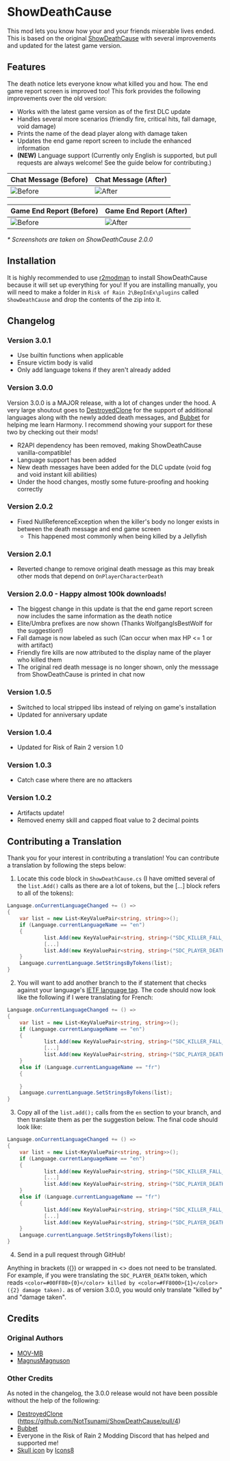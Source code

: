 # ShowDeathCause
This mod lets you know how your and your friends miserable lives ended. This is based on the original [ShowDeathCause](https://github.com/MOV-MB/ShowDeathCause) with several improvements and updated for the latest game version.

## Features
The death notice lets everyone know what killed you and how. The end game report screen is improved too! This fork provides the following improvements over the old version:
- Works with the latest game version as of the first DLC update
- Handles several more scenarios (friendly fire, critical hits, fall damage, void damage)
- Prints the name of the dead player along with damage taken
- Updates the end game report screen to include the enhanced information
- **(NEW)** Language support (Currently only English is supported, but pull requests are always welcome! See the guide below for contributing.)

| Chat Message (Before) | Chat Message (After) |
| ----- | ----- |
| ![Before](https://raw.githubusercontent.com/NotTsunami/ShowDeathCause/master/Images/ExampleChatBefore.jpg) | ![After](https://raw.githubusercontent.com/NotTsunami/ShowDeathCause/master/Images/ExampleChatAfter.jpg) |

| Game End Report (Before) | Game End Report (After) |
| ------ | ------ |
| ![Before](https://raw.githubusercontent.com/NotTsunami/ShowDeathCause/master/Images/ExampleBefore.jpg) | ![After](https://raw.githubusercontent.com/NotTsunami/ShowDeathCause/master/Images/ExampleAfter.jpg) |

_* Screenshots are taken on ShowDeathCause 2.0.0_

## Installation
It is highly recommended to use [r2modman](https://thunderstore.io/package/ebkr/r2modman/) to install ShowDeathCause because it will set up everything for you! If you are installing manually, you will need to make a folder in `Risk of Rain 2\BepInEx\plugins` called `ShowDeathCause` and drop the contents of the zip into it.

## Changelog
### Version 3.0.1
- Use builtin functions when applicable
- Ensure victim body is valid
- Only add language tokens if they aren't already added

### Version 3.0.0
Version 3.0.0 is a MAJOR release, with a lot of changes under the hood. A very large shoutout goes to [DestroyedClone](https://github.com/DestroyedClone) for the support of additional languages along with the newly added death messages, and [Bubbet](https://github.com/Bubbet) for helping me learn Harmony. I recommend showing your support for these two by checking out their mods!
- R2API dependency has been removed, making ShowDeathCause vanilla-compatible!
- Language support has been added
- New death messages have been added for the DLC update (void fog and void instant kill abilities)
- Under the hood changes, mostly some future-proofing and hooking correctly

### Version 2.0.2
- Fixed NullReferenceException when the killer's body no longer exists in between the death message and end game screen
    - This happened most commonly when being killed by a Jellyfish

### Version 2.0.1
- Reverted change to remove original death message as this may break other mods that depend on `OnPlayerCharacterDeath`

### Version 2.0.0 - Happy almost 100k downloads!
- The biggest change in this update is that the end game report screen now includes the same information as the death notice
- Elite/Umbra prefixes are now shown (Thanks WolfgangIsBestWolf for the suggestion!)
- Fall damage is now labeled as such (Can occur when max HP <= 1 or with artifact)
- Friendly fire kills are now attributed to the display name of the player who killed them
- The original red death message is no longer shown, only the messsage from ShowDeathCause is printed in chat now

### Version 1.0.5
- Switched to local stripped libs instead of relying on game's installation
- Updated for anniversary update

### Version 1.0.4
- Updated for Risk of Rain 2 version 1.0

### Version 1.0.3
- Catch case where there are no attackers

### Version 1.0.2
- Artifacts update!
- Removed enemy skill and capped float value to 2 decimal points

## Contributing a Translation

Thank you for your interest in contributing a translation! You can contribute a translation by following the steps below:

1. Locate this code block in `ShowDeathCause.cs` (I have omitted several of the `list.Add()` calls as there are a lot of tokens, but the [...] block refers to all of the tokens):
```csharp
Language.onCurrentLanguageChanged += () =>
{
    var list = new List<KeyValuePair<string, string>>();
    if (Language.currentLanguageName == "en")
    {
            list.Add(new KeyValuePair<string, string>("SDC_KILLER_FALL_DAMAGE", "<color=#964B00>Fall Damage</color>"));
            [...]
            list.Add(new KeyValuePair<string, string>("SDC_PLAYER_DEATH_VOID", "<color=#621e7d>JAILED!</color> <color=#00FF80>{0}</color> killed by <color=#FF8000>{1}</color>."));
    }
    Language.currentLanguage.SetStringsByTokens(list);
}
```
2. You will want to add another branch to the if statement that checks against your language's [IETF language tag](https://en.wikipedia.org/wiki/IETF_language_tag). The code should now look like the following if I were translating for French:
```csharp
Language.onCurrentLanguageChanged += () =>
{
    var list = new List<KeyValuePair<string, string>>();
    if (Language.currentLanguageName == "en")
    {
            list.Add(new KeyValuePair<string, string>("SDC_KILLER_FALL_DAMAGE", "<color=#964B00>Fall Damage</color>"));
            [...]
            list.Add(new KeyValuePair<string, string>("SDC_PLAYER_DEATH_VOID", "<color=#621e7d>JAILED!</color> <color=#00FF80>{0}</color> killed by <color=#FF8000>{1}</color>."));
    }
    else if (Language.currentLanguageName == "fr")
    {
    
    }
    Language.currentLanguage.SetStringsByTokens(list);
}
```
3. Copy all of the `list.add();` calls from the `en` section to your branch, and then translate them as per the suggestion below. The final code should look like:
```csharp
Language.onCurrentLanguageChanged += () =>
{
    var list = new List<KeyValuePair<string, string>>();
    if (Language.currentLanguageName == "en")
    {
            list.Add(new KeyValuePair<string, string>("SDC_KILLER_FALL_DAMAGE", "<color=#964B00>Fall Damage</color>"));
            [...]
            list.Add(new KeyValuePair<string, string>("SDC_PLAYER_DEATH_VOID", "<color=#621e7d>JAILED!</color> <color=#00FF80>{0}</color> killed by <color=#FF8000>{1}</color>."));
    }
    else if (Language.currentLanguageName == "fr")
    {
		    list.Add(new KeyValuePair<string, string>("SDC_KILLER_FALL_DAMAGE", "<color=#964B00>Fall Damage</color>"));
            [...]
            list.Add(new KeyValuePair<string, string>("SDC_PLAYER_DEATH_VOID", "<color=#621e7d>JAILED!</color> <color=#00FF80>{0}</color> killed by <color=#FF8000>{1}</color>."));
    }
    Language.currentLanguage.SetStringsByTokens(list);
}
```
4. Send in a pull request through GitHub!

Anything in brackets ({}) or wrapped in <> does not need to be translated. For example, if you were translating the `SDC_PLAYER_DEATH` token, which reads `<color=#00FF80>{0}</color> killed by <color=#FF8000>{1}</color> ({2} damage taken).` as of version 3.0.0, you would only translate "killed by" and "damage taken".

## Credits
### Original Authors
- [MOV-MB](https://github.com/MOV-MB)
- [MagnusMagnuson](https://thunderstore.io/package/MagnusMagnuson/)

### Other Credits
As noted in the changelog, the 3.0.0 release would not have been possible without the help of the following:
- [DestroyedClone](https://github.com/DestroyedClone) (https://github.com/NotTsunami/ShowDeathCause/pull/4) 
- [Bubbet](https://github.com/Bubbet)
- Everyone in the Risk of Rain 2 Modding Discord that has helped and supported me!
- [Skull icon](https://icons8.com/icons/set/skull) by [Icons8](https://icons8.com)
